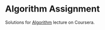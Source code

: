 # Algorithm Assignment
Solutions for [Algorithm](https://www.coursera.org/learn/algorithms-part1/home) lecture on Coursera.
